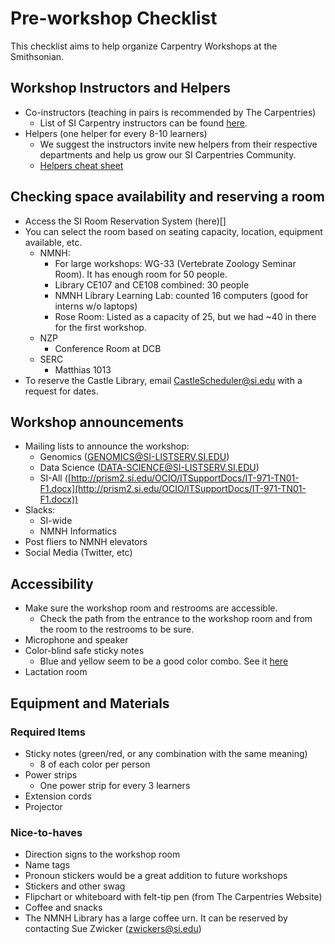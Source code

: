 # Pre-workshop Checklist

This checklist aims to help organize Carpentry Workshops at the Smithsonian. 

## Workshop Instructors and Helpers

* Co-instructors (teaching in pairs is recommended by The Carpentries)
	* List of SI Carpentry instructors can be found [here](https://datascience.si.edu/carpentries#instructors).
* Helpers (one helper for every 8-10 learners)
	* We suggest the instructors invite new helpers from their respective departments and help us grow our SI Carpentries Community.
	* [Helpers cheat sheet](https://github.com/mtntsuchiya/instructor-training/blob/gh-pages/files/handouts/helpers.pdf)

## Checking space availability and reserving a room

* Access the SI Room Reservation System (here)[]
* You can select the room based on seating capacity, location, equipment available, etc.
	* NMNH: 
		* For large workshops: WG-33 (Vertebrate Zoology Seminar Room). It has enough room for 50 people.
		* Library CE107 and CE108 combined: 30 people
		* NMNH Library Learning Lab: counted 16 computers (good for interns w/o laptops)
		* Rose Room: Listed as a capacity of 25, but we had ~40 in there for the first workshop.
	* NZP
		* Conference Room at DCB
	* SERC
		* Matthias 1013
* To reserve the Castle Library, email [CastleScheduler@si.edu](mailto:CastleScheduler@si.edu) with a request for dates.

## Workshop announcements

* Mailing lists to announce the workshop:
	* Genomics ([GENOMICS@SI-LISTSERV.SI.EDU](mailto:GENOMICS@SI-LISTSERV.SI.EDU))
	* Data Science ([DATA-SCIENCE@SI-LISTSERV.SI.EDU](mailto:DATA-SCIENCE@SI-LISTSERV.SI.EDU))
	* SI-All ([http://prism2.si.edu/OCIO/ITSupportDocs/IT-971-TN01-F1.docx](http://prism2.si.edu/OCIO/ITSupportDocs/IT-971-TN01-F1.docx))
* Slacks:
	* SI-wide
	* NMNH Informatics
* Post fliers to NMNH elevators
* Social Media (Twitter, etc) 

## Accessibility

* Make sure the workshop room and restrooms are accessible. 
	* Check the path from the entrance to the workshop room and from the room to the restrooms to be sure.
* Microphone and speaker
* Color-blind safe sticky notes 
	* Blue and yellow seem to be a good color combo. See it [here](http://www.colourblindawareness.org/colour-blindness/)
* Lactation room

## Equipment and Materials

### Required Items

* Sticky notes (green/red, or any combination with the same meaning)
	* 8 of each color per person
* Power strips
	* One power strip for every 3 learners 
* Extension cords
* Projector

### Nice-to-haves

* Direction signs to the workshop room
* Name tags
* Pronoun stickers would be a great addition to future workshops
* Stickers and other swag
* Flipchart or whiteboard with felt-tip pen (from The Carpentries Website)
* Coffee and snacks
* The NMNH Library has a large coffee urn. It can be reserved by contacting Sue Zwicker (zwickers@si.edu)
